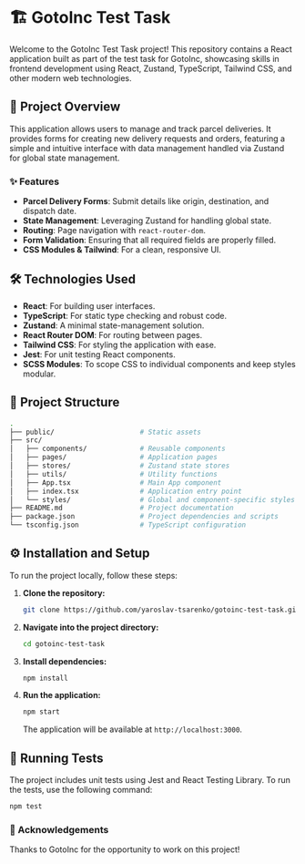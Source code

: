
# 🏗️ GotoInc Test Task

Welcome to the GotoInc Test Task project! This repository contains a React application built as part of the test task for GotoInc, showcasing skills in frontend development using React, Zustand, TypeScript, Tailwind CSS, and other modern web technologies.

## 🚀 Project Overview

This application allows users to manage and track parcel deliveries. It provides forms for creating new delivery requests and orders, featuring a simple and intuitive interface with data management handled via Zustand for global state management.

### ✨ Features
- **Parcel Delivery Forms**: Submit details like origin, destination, and dispatch date.
- **State Management**: Leveraging Zustand for handling global state.
- **Routing**: Page navigation with `react-router-dom`.
- **Form Validation**: Ensuring that all required fields are properly filled.
- **CSS Modules & Tailwind**: For a clean, responsive UI.

## 🛠️ Technologies Used

- **React**: For building user interfaces.
- **TypeScript**: For static type checking and robust code.
- **Zustand**: A minimal state-management solution.
- **React Router DOM**: For routing between pages.
- **Tailwind CSS**: For styling the application with ease.
- **Jest**: For unit testing React components.
- **SCSS Modules**: To scope CSS to individual components and keep styles modular.

## 📂 Project Structure

```bash
.
├── public/                     # Static assets
├── src/
│   ├── components/             # Reusable components
│   ├── pages/                  # Application pages
│   ├── stores/                 # Zustand state stores
│   ├── utils/                  # Utility functions
│   ├── App.tsx                 # Main App component
│   ├── index.tsx               # Application entry point
│   └── styles/                 # Global and component-specific styles
├── README.md                   # Project documentation
├── package.json                # Project dependencies and scripts
└── tsconfig.json               # TypeScript configuration
```

## ⚙️ Installation and Setup

To run the project locally, follow these steps:

1. **Clone the repository:**

   ```bash
   git clone https://github.com/yaroslav-tsarenko/gotoinc-test-task.git
   ```

2. **Navigate into the project directory:**

   ```bash
   cd gotoinc-test-task
   ```

3. **Install dependencies:**

   ```bash
   npm install
   ```

4. **Run the application:**

   ```bash
   npm start
   ```

   The application will be available at `http://localhost:3000`.

## 🧪 Running Tests

The project includes unit tests using Jest and React Testing Library. To run the tests, use the following command:

```bash
npm test
```

### 🙌 Acknowledgements

Thanks to GotoInc for the opportunity to work on this project!

